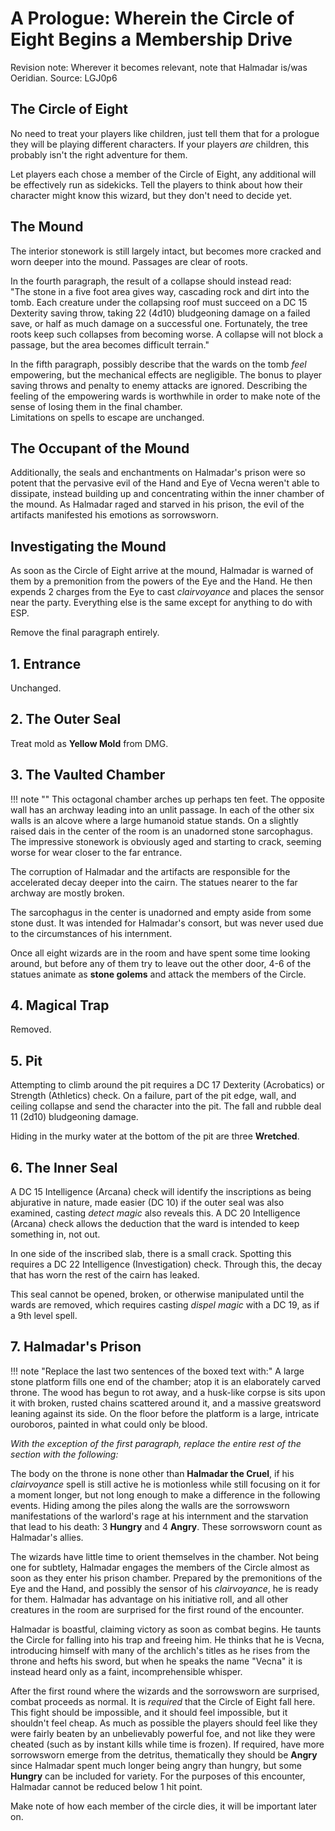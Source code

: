 # A Prologue: Wherein the Circle of Eight Begins a Membership Drive

Revision note: Wherever it becomes relevant, note that Halmadar is/was Oeridian. Source: LGJ0p6

## The Circle of Eight

No need to treat your players like children, just tell them that for a prologue they will be playing different characters. If your players *are* children, this probably isn't the right adventure for them.  

Let players each chose a member of the Circle of Eight, any additional will be effectively run as sidekicks. Tell the players to think about how their character might know this wizard, but they don't need to decide yet.  

## The Mound

The interior stonework is still largely intact, but becomes more cracked and worn deeper into the mound. Passages are clear of roots.  

In the fourth paragraph, the result of a collapse should instead read:  
"The stone in a five foot area gives way, cascading rock and dirt into the tomb. Each creature under the collapsing roof must succeed on a DC 15 Dexterity saving throw, taking 22 (4d10) bludgeoning damage on a failed save, or half as much damage on a successful one. Fortunately, the tree roots keep such collapses from becoming worse. A collapse will not block a passage, but the area becomes difficult terrain."  

In the fifth paragraph, possibly describe that the wards on the tomb *feel* empowering, but the mechanical effects are negligible. The bonus to player saving throws and penalty to enemy attacks are ignored. Describing the feeling of the empowering wards is worthwhile in order to make note of the sense of losing them in the final chamber.  
Limitations on spells to escape are unchanged.  

## The Occupant of the Mound

Additionally, the seals and enchantments on Halmadar's prison were so potent that the pervasive evil of the Hand and Eye of Vecna weren't able to dissipate, instead building up and concentrating within the inner chamber of the mound. As Halmadar raged and starved in his prison, the evil of the artifacts manifested his emotions as sorrowsworn.  

## Investigating the Mound

As soon as the Circle of Eight arrive at the mound, Halmadar is warned of them by a premonition from the powers of the Eye and the Hand. He then expends 2 charges from the Eye to cast *clairvoyance* and places the sensor near the party. Everything else is the same except for anything to do with ESP.  

Remove the final paragraph entirely.  

## 1. Entrance

Unchanged.  

## 2. The Outer Seal

Treat mold as **Yellow Mold** from DMG.  

## 3. The Vaulted Chamber

!!! note ""
    This octagonal chamber arches up perhaps ten feet. The opposite wall has an archway leading into an unlit passage. In each of the other six walls is an alcove where a large humanoid statue stands. On a slightly raised dais in the center of the room is an unadorned stone sarcophagus. The impressive stonework is obviously aged and starting to crack, seeming worse for wear closer to the far entrance.

The corruption of Halmadar and the artifacts are responsible for the accelerated decay deeper into the cairn. The statues nearer to the far archway are mostly broken.  

The sarcophagus in the center is unadorned and empty aside from some stone dust. It was intended for Halmadar's consort, but was never used due to the circumstances of his internment.  

Once all eight wizards are in the room and have spent some time looking around, but before any of them try to leave out the other door, 4-6 of the statues animate as **stone golems** and attack the members of the Circle.  

## 4. Magical Trap

Removed.  

## 5. Pit

Attempting to climb around the pit requires a DC 17 Dexterity (Acrobatics) or Strength (Athletics) check. On a failure, part of the pit edge, wall, and ceiling collapse and send the character into the pit. The fall and rubble deal 11 (2d10) bludgeoning damage.  

Hiding in the murky water at the bottom of the pit are three **Wretched**.  

## 6. The Inner Seal

A DC 15 Intelligence (Arcana) check will identify the inscriptions as being abjurative in nature, made easier (DC 10) if the outer seal was also examined, casting *detect magic* also reveals this. A DC 20 Intelligence (Arcana) check allows the deduction that the ward is intended to keep something in, not out.  

In one side of the inscribed slab, there is a small crack. Spotting this requires a DC 22 Intelligence (Investigation) check. Through this, the decay that has worn the rest of the cairn has leaked.  

This seal cannot be opened, broken, or otherwise manipulated until the wards are removed, which requires casting *dispel magic* with a DC 19, as if a 9th level spell.  

## 7. Halmadar's Prison

!!! note "Replace the last two sentences of the boxed text with:"
    A large stone platform fills one end of the chamber; atop it is an elaborately carved throne. The wood has begun to rot away, and a husk-like corpse is sits upon it with broken, rusted chains scattered around it, and a massive greatsword leaning against its side. On the floor before the platform is a large, intricate ouroboros, painted in what could only be blood.

*With the exception of the first paragraph, replace the entire rest of the section with the following:*  

The body on the throne is none other than **Halmadar the Cruel**, if his *clairvoyance* spell is still active he is motionless while still focusing on it for a moment longer, but not long enough to make a difference in the following events. Hiding among the piles along the walls are the sorrowsworn manifestations of the warlord's rage at his internment and the starvation that lead to his death: 3 **Hungry** and 4 **Angry**. These sorrowsworn count as Halmadar's allies.  

The wizards have little time to orient themselves in the chamber. Not being one for subtlety, Halmadar engages the members of the Circle almost as soon as they enter his prison chamber. Prepared by the premonitions of the Eye and the Hand, and possibly the sensor of his *clairvoyance*, he is ready for them. Halmadar has advantage on his initiative roll, and all other creatures in the room are surprised for the first round of the encounter.  

Halmadar is boastful, claiming victory as soon as combat begins. He taunts the Circle for falling into his trap and freeing him. He thinks that he is Vecna, introducing himself with many of the archlich's titles as he rises from the throne and hefts his sword, but when he speaks the name "Vecna" it is instead heard only as a faint, incomprehensible whisper.  

After the first round where the wizards and the sorrowsworn are surprised, combat proceeds as normal. It is *required* that the Circle of Eight fall here. This fight should be impossible, and it should feel impossible, but it shouldn't feel cheap. As much as possible the players should feel like they were fairly beaten by an unbelievably powerful foe, and not like they were cheated (such as by instant kills while time is frozen). If required, have more sorrowsworn emerge from the detritus, thematically they should be **Angry** since Halmadar spent much longer being angry than hungry, but some **Hungry** can be included for variety. For the purposes of this encounter, Halmadar cannot be reduced below 1 hit point.  

Make note of how each member of the circle dies, it will be important later on.  
